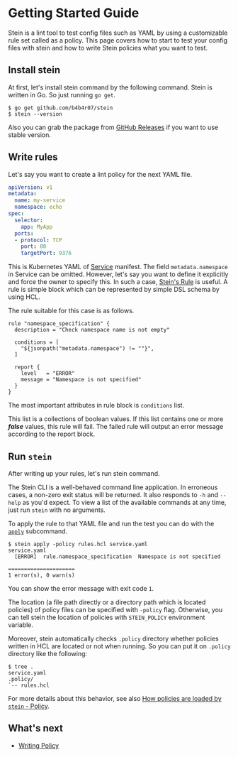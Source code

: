 # Getting Started Guide

Stein is a lint tool to test config files such as YAML by using a customizable rule set called as a policy.
This page covers how to start to test your config files with stein and how to write Stein policies what you want to test.

## Install stein

At first, let's install stein command by the following command. Stein is written in Go. So just running `go get`.

```console
$ go get github.com/b4b4r07/stein
$ stein --version
```

Also you can grab the package from [GitHub Releases](https://github.com/b4b4r07/stein/releases) if you want to use stable version.

## Write rules

Let's say you want to create a lint policy for the next YAML file.

```yaml
apiVersion: v1
metadata:
  name: my-service
  namespace: echo
spec:
  selector:
    app: MyApp
  ports:
  - protocol: TCP
    port: 80
    targetPort: 9376
```

This is Kubernetes YAML of [Service](https://kubernetes.io/docs/concepts/services-networking/service/) manifest.
The field `metadata.namespace` in Service can be omitted.
However, let's say you want to define it explicitly and force the owner to specify this.
In such a case, [Stein's Rule](./policy/rules.md) is useful.
A rule is simple block which can be represented by simple DSL schema by using HCL.

The rule suitable for this case is as follows.

```hcl
rule "namespace_specification" {
  description = "Check namespace name is not empty"

  conditions = [
    "${jsonpath("metadata.namespace") != ""}",
  ]

  report {
    level   = "ERROR"
    message = "Namespace is not specified"
  }
}
```

The most important attributes in rule block is `conditions` list.

This list is a collections of boolean values.
If this list contains one or more ***false*** values, this rule will fail.
The failed rule will output an error message according to the report block.

## Run `stein`

After writing up your rules, let's run stein command.

The Stein CLI is a well-behaved command line application.
In erroneous cases, a non-zero exit status will be returned.
It also responds to `-h` and `--help` as you'd expect.
To view a list of the available commands at any time, just run `stein` with no arguments.

To apply the rule to that YAML file and run the test you can do with the [`apply`](commands.md#command-apply) subcommand.

```console
$ stein apply -policy rules.hcl service.yaml
service.yaml
  [ERROR]  rule.namespace_specification  Namespace is not specified

=====================
1 error(s), 0 warn(s)
```

You can show the error message with exit code `1`.

The location (a file path directly or a directory path which is located policies) of policy files can be specified with `-policy` flag.
Otherwise, you can tell stein the location of policies with `STEIN_POLICY` environment variable.

Moreover, stein automatically checks `.policy` directory whether policies written in HCL are located or not when running.
So you can put it on `.policy` directory like the following:

```console
$ tree .
service.yaml
.policy/
`-- rules.hcl
```

For more details about this behavior, see also [How policies are loaded by `stein` - Policy](policy.md#how-policies-are-loaded-by-stein).

## What's next

- [Writing Policy](writing-policy.md)

